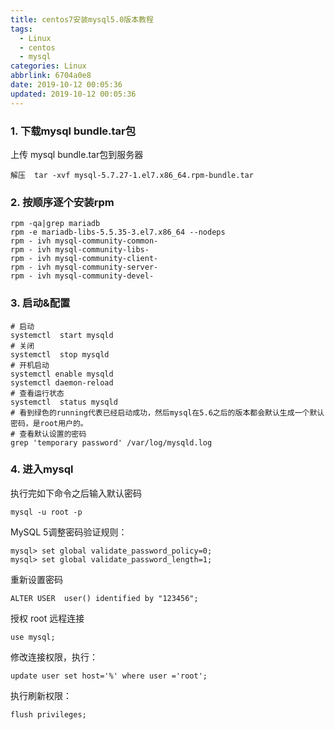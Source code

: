 ```yaml
---
title: centos7安装mysql5.0版本教程
tags:
  - Linux
  - centos
  - mysql
categories: Linux
abbrlink: 6704a0e8
date: 2019-10-12 00:05:36
updated: 2019-10-12 00:05:36
---
```


### 1. 下载mysql bundle.tar包
上传  mysql bundle.tar包到服务器
```shell
解压  tar -xvf mysql-5.7.27-1.el7.x86_64.rpm-bundle.tar
```

### 2. 按顺序逐个安装rpm
```shell
rpm -qa|grep mariadb
rpm -e mariadb-libs-5.5.35-3.el7.x86_64 --nodeps
rpm - ivh mysql-community-common-
rpm - ivh mysql-community-libs-      
rpm - ivh mysql-community-client-  
rpm - ivh mysql-community-server-   
rpm - ivh mysql-community-devel-
```

### 3. 启动&配置
```shell
# 启动
systemctl  start mysqld
# 关闭
systemctl  stop mysqld
# 开机启动
systemctl enable mysqld
systemctl daemon-reload
# 查看运行状态
systemctl  status mysqld
# 看到绿色的running代表已经启动成功，然后mysql在5.6之后的版本都会默认生成一个默认密码，是root用户的。
# 查看默认设置的密码
grep 'temporary password' /var/log/mysqld.log
```

### 4. 进入mysql
执行完如下命令之后输入默认密码
```shell
mysql -u root -p
```

MySQL 5调整密码验证规则：
```shell
mysql> set global validate_password_policy=0;
mysql> set global validate_password_length=1;
```

重新设置密码
```shell
ALTER USER  user() identified by "123456";
```

授权 root 远程连接
```shell
use mysql;
```

修改连接权限，执行：
```shell 
update user set host='%' where user ='root';
```

执行刷新权限：
```shell 
flush privileges;
```